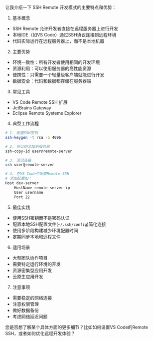 让我介绍一下 SSH Remote 开发模式的主要特点和优势：



1. 基本概念
- SSH Remote 允许开发者直接在远程服务器上进行开发
- 本地IDE（如VS Code）通过SSH协议连接到远程环境
- 代码实际运行在远程服务器上，而不是本地机器

2. 主要优势
- 环境一致性：所有开发者使用相同的开发环境
- 资源利用：可以使用服务器的高性能资源
- 便携性：只需要一个轻量级客户端就能进行开发
- 数据安全：代码和数据都存储在服务器端

3. 常见工具
- VS Code Remote SSH 扩展
- JetBrains Gateway
- Eclipse Remote Systems Explorer

4. 典型工作流程
```bash
# 1. 配置SSH密钥
ssh-keygen -t rsa -b 4096

# 2. 将公钥添加到服务器
ssh-copy-id user@remote-server

# 3. 测试连接
ssh user@remote-server

# 4. 在VS Code中配置Remote-SSH
# 添加配置如：
Host dev-server
    HostName remote-server-ip
    User username
    Port 22
```

5. 最佳实践
- 使用SSH密钥而不是密码认证
- 配置本地SSH配置文件(`~/.ssh/config`)简化连接
- 使用多阶段构建减少环境配置时间
- 定期同步本地和远程文件

6. 适用场景
- 大型团队协作项目
- 需要特定运行环境的开发
- 资源密集型应用开发
- 云原生应用开发

7. 注意事项
- 需要稳定的网络连接
- 注意权限管理
- 做好数据备份
- 考虑网络延迟问题

您是否想了解某个具体方面的更多细节？比如如何设置VS Code的Remote SSH，或者如何优化远程开发体验？